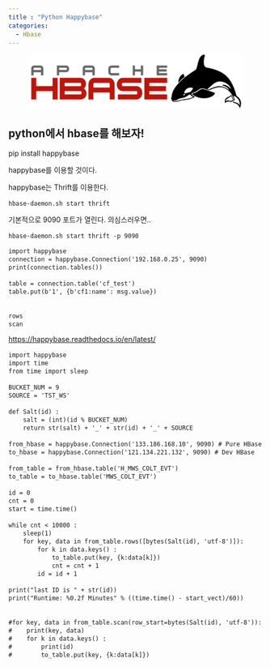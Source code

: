 ```yaml
---
title : "Python Happybase"
categories:
  - Hbase
---
```

<figure>
  <img src="/assets/images/2019-04-25-Happybase/hbase.png">
  <figcaption></figcaption>
</figure>

## python에서 hbase를 해보자!

pip install happybase


happybase를 이용할 것이다.

happybase는 Thrift를 이용한다.
```
hbase-daemon.sh start thrift
```
기본적으로 9090 포트가 열린다. 의심스러우면..
```
hbase-daemon.sh start thrift -p 9090
```


```
import happybase
connection = happybase.Connection('192.168.0.25', 9090)
print(connection.tables())

table = connection.table('cf_test')
table.put(b'1', {b'cf1:name': msg.value})


rows
scan

```
https://happybase.readthedocs.io/en/latest/

```
import happybase
import time
from time import sleep

BUCKET_NUM = 9
SOURCE = 'TST_WS'

def Salt(id) :
    salt = (int)(id % BUCKET_NUM)
    return str(salt) + '_' + str(id) + '_' + SOURCE

from_hbase = happybase.Connection('133.186.168.10', 9090) # Pure HBase
to_hbase = happybase.Connection('121.134.221.132', 9090) # Dev HBase

from_table = from_hbase.table('H_MWS_COLT_EVT')
to_table = to_hbase.table('MWS_COLT_EVT')

id = 0
cnt = 0
start = time.time()

while cnt < 10000 :
    sleep(1)
    for key, data in from_table.rows([bytes(Salt(id), 'utf-8')]):
        for k in data.keys() :
            to_table.put(key, {k:data[k]})
            cnt = cnt + 1
        id = id + 1

print("last ID is " + str(id))
print("Runtime: %0.2f Minutes" % ((time.time() - start_vect)/60))
        
        
#for key, data in from_table.scan(row_start=bytes(Salt(id), 'utf-8')):
#    print(key, data)
#    for k in data.keys() :
#        print(id)
#        to_table.put(key, {k:data[k]})
```